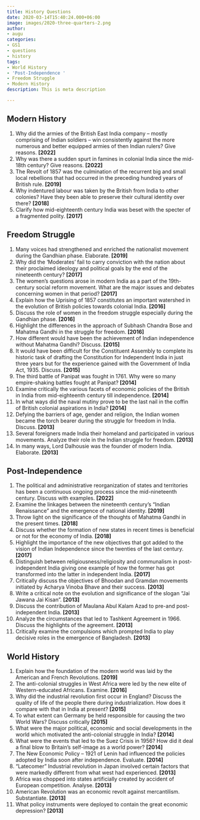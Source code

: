 ```yaml
---
title: History Questions
date: 2020-03-14T15:40:24.000+06:00
image: images/2020-three-quarters-2.png
author:
- augu
categories:
- GS1
- questions
- history
tags:
- World History
- 'Post-Independence '
- Freedom Struggle
- Modern History
description: This is meta description

---
```

## **Modern History**

1. Why did the armies of the British East India company – mostly comprising of Indian soldiers – win consistently against the more numerous and better equipped armies of then Indian rulers? Give reasons. **\[2022\]**
2. Why was there a sudden spurt in famines in colonial India since the mid-18th century? Give reasons. **\[2022\]**
3. The Revolt of 1857 was the culmination of the recurrent big and small local rebellions that had occurred in the preceding hundred years of British rule. **\[2019\]**
4. Why indentured labour was taken by the British from India to other colonies? Have they been able to preserve their cultural identity over there? **\[2018\]**
5. Clarify how mid-eighteenth century India was beset with the specter of a fragmented polity. **\[2017\]**

## **Freedom Struggle**

 1. Many voices had strengthened and enriched the nationalist movement during the Gandhian phase. Elaborate. **\[2019\]**
 2. Why did the ‘Moderates’ fail to carry conviction with the nation about their proclaimed ideology and political goals by the end of the nineteenth century? **\[2017\]**
 3. The women’s questions arose in modern India as a part of the 19th-century social reform movement. What are the major issues and debates concerning women in that period? **\[2017\]**
 4. Explain how the Uprising of 1857 constitutes an important watershed in the evolution of British policies towards colonial India. **\[2016\]**
 5. Discuss the role of women in the freedom struggle especially during the Gandhian phase. **\[2016\]**
 6. Highlight the differences in the approach of Subhash Chandra Bose and Mahatma Gandhi in the struggle for freedom. **\[2016\]**
 7. How different would have been the achievement of Indian independence without Mahatma Gandhi? Discuss. **\[2015\]**
 8. It would have been difficult for the Constituent Assembly to complete its historic task of drafting the Constitution for Independent India in just three years but for the experience gained with the Government of India Act, 1935. Discuss. **\[2015\]**
 9. The third battle of Panipat was fought in 1761. Why were so many empire-shaking battles fought at Panipat? **\[2014\]**
10. Examine critically the various facets of economic policies of the British in India from mid-eighteenth century till independence. **\[2014\]**
11. In what ways did the naval mutiny prove to be the last nail in the coffin of British colonial aspirations in India? **\[2014\]**
12. Defying the barriers of age, gender and religion, the Indian women became the torch bearer during the struggle for freedom in India. Discuss. **\[2013\]**
13. Several foreigners made India their homeland and participated in various movements. Analyze their role in the Indian struggle for freedom. **\[2013\]**
14. In many ways, Lord Dalhousie was the founder of modern India. Elaborate. **\[2013\]**

## **Post-Independence**

 1. The political and administrative reorganization of states and territories has been a continuous ongoing process since the mid-nineteenth century. Discuss with examples. **\[2022\]**
 2. Examine the linkages between the nineteenth century’s “Indian Renaissance” and the emergence of national identity. **\[2019\]**
 3. Throw light on the significance of the thoughts of Mahatma Gandhi in the present times. **\[2018\]**
 4. Discuss whether the formation of new states in recent times is beneficial or not for the economy of India. **\[2018\]**
 5. Highlight the importance of the new objectives that got added to the vision of Indian Independence since the twenties of the last century. **\[2017\]**
 6. Distinguish between religiousness/religiosity and communalism in post-independent India giving one example of how the former has got transformed into the latter in independent India. **\[2017\]**
 7. Critically discuss the objectives of Bhoodan and Gramdan movements initiated by Acharya Vinoba Bhave and their success. **\[2013\]**
 8. Write a critical note on the evolution and significance of the slogan “Jai Jawana Jai Kisan”. **\[2013\]**
 9. Discuss the contribution of Maulana Abul Kalam Azad to pre-and post-independent India. **\[2013\]**
10. Analyze the circumstances that led to Tashkent Agreement in 1966. Discuss the highlights of the agreement. **\[2013\]**
11. Critically examine the compulsions which prompted India to play decisive roles in the emergence of Bangladesh. **\[2013\]**

## **World History**

 1. Explain how the foundation of the modern world was laid by the American and French Revolutions. **\[2019\]**
 2. The anti-colonial struggles in West Africa were led by the new elite of Western-educated Africans. Examine. **\[2016\]**
 3. Why did the industrial revolution first occur in England? Discuss the quality of life of the people there during industrialization. How does it compare with that in India at present? **\[2015\]**
 4. To what extent can Germany be held responsible for causing the two World Wars? Discuss critically **\[2015\]**
 5. What were the major political, economic and social developments in the world which motivated the anti-colonial struggle in India? **\[2014\]**
 6. What were the events that led to the Suez Crisis in 1956? How did it deal a final blow to Britain’s self-image as a world power? **\[2014\]**
 7. The New Economic Policy – 1921 of Lenin had influenced the policies adopted by India soon after independence. Evaluate. **\[2014\]**
 8. “Latecomer” Industrial revolution in Japan involved certain factors that were markedly different from what west had experienced. **\[2013\]**
 9. Africa was chopped into states artificially created by accident of European competition. Analyse. **\[2013\]**
10. American Revolution was an economic revolt against mercantilism. Substantiate. **\[2013\]**
11. What policy instruments were deployed to contain the great economic depression? **\[2013\]**